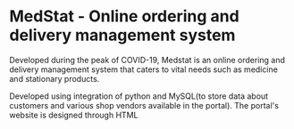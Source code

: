 # MedStat - Online ordering and delivery management system
Developed during the peak of COVID-19, Medstat is an online ordering and delivery management system that caters to vital needs such as medicine and stationary products. 

Developed using integration of python and MySQL(to store data about customers and various shop vendors available in the portal).
The portal's website is designed through HTML

